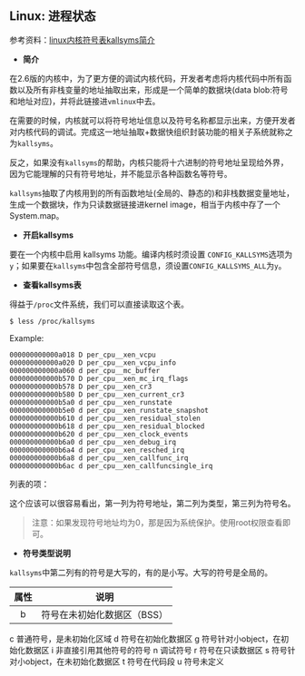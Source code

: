 ## Linux: 进程状态

参考资料：[linux内核符号表kallsyms简介](https://yq.aliyun.com/articles/53679)

* **简介**

在2.6版的内核中，为了更方便的调试内核代码，开发者考虑将内核代码中所有函数以及所有非栈变量的地址抽取出来，形成是一个简单的数据块(data blob:符号和地址对应)，并将此链接进`vmlinux`中去。

在需要的时候，内核就可以将符号地址信息以及符号名称都显示出来，方便开发者对内核代码的调试。完成这一地址抽取+数据快组织封装功能的相关子系统就称之为`kallsyms`。

反之，如果没有`kallsyms`的帮助，内核只能将十六进制的符号地址呈现给外界，因为它能理解的只有符号地址，并不能显示各种函数名等符号。

`kallsyms`抽取了内核用到的所有函数地址(全局的、静态的)和非栈数据变量地址，生成一个数据块，作为只读数据链接进kernel image，相当于内核中存了一个System.map。

* **开启kallsyms**

要在一个内核中启用 kallsyms 功能。编译内核时须设置 `CONFIG_KALLSYMS`选项为`y`；如果要在`kallsyms`中包含全部符号信息，须设置`CONFIG_KALLSYMS_ALL`为`y`。

* **查看kallsyms表**

得益于`/proc`文件系统，我们可以直接读取这个表。

```shell
$ less /proc/kallsyms
```

Example:
```shell
000000000000a018 D per_cpu__xen_vcpu
000000000000a020 D per_cpu__xen_vcpu_info
000000000000a060 d per_cpu__mc_buffer
000000000000b570 D per_cpu__xen_mc_irq_flags
000000000000b578 D per_cpu__xen_cr3
000000000000b580 D per_cpu__xen_current_cr3
000000000000b5a0 d per_cpu__xen_runstate
000000000000b5e0 d per_cpu__xen_runstate_snapshot
000000000000b610 d per_cpu__xen_residual_stolen
000000000000b618 d per_cpu__xen_residual_blocked
000000000000b620 d per_cpu__xen_clock_events
000000000000b6a0 d per_cpu__xen_debug_irq
000000000000b6a4 d per_cpu__xen_resched_irq
000000000000b6a8 d per_cpu__xen_callfunc_irq
000000000000b6ac d per_cpu__xen_callfuncsingle_irq
```

列表的项：

这个应该可以很容易看出，第一列为符号地址，第二列为类型，第三列为符号名。

>注意：如果发现符号地址均为0，那是因为系统保护。使用root权限查看即可。

* **符号类型说明**

`kallsyms`中第二列有的符号是大写的，有的是小写。大写的符号是全局的。

| 属性 | 说明 |
| :--: | - | 
| b | 符号在未初始化数据区（BSS） |
c 普通符号，是未初始化区域
d 符号在初始化数据区
g 符号针对小object，在初始化数据区
i 非直接引用其他符号的符号
n 调试符号
r 符号在只读数据区
s 符号针对小object，在未初始化数据区
t 符号在代码段
u 符号未定义